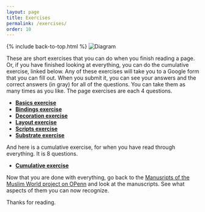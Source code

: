 ```yaml
---
layout: page
title: Exercises
permalink: /exercises/
order: 10
---
```

{% include back-to-top.html %}
![Diagram](/islamicmss/assets/diagram.jpg)

These are short exercises that you can do when you finish reading a page. Or, if you have finished looking at everything, you can do the cumulative exercise, linked below. Any of these exercises will take you to a Google form that you can fill out. When you submit it, you can see your answers and the correct answers (in gray) for all of the questions. You can take them as many times as you like. The page exercises are each 4 questions.

- [**Basics exercise**](https://forms.gle/M66q8gTwXBcuRMtS9)
- [**Bindings exercise**](https://forms.gle/8XTHLcYocPG7yhN17)
- [**Decoration exercise**](https://forms.gle/1PggtuVpLKD6WkGZ9)
- [**Layout exercise**](https://forms.gle/5b23curSPZX7xUuG8)
- [**Scripts exercise**](https://forms.gle/mkfQZnUtukct1gtf9)
- [**Substrate exercise**](https://forms.gle/EFyS51SgMQTCQM9n8)

And here is a cumulative exercise, for when you have read through everything. It is 8 questions.

- [**Cumulative exercise**](https://forms.gle/r14oKspKtkJKzWUc9)

Now that you are done with everything, go back to the [Manusripts of the Muslim World project on OPenn](http://openn.library.upenn.edu/html/muslimworld_contents.html) and look at the manuscripts. See what aspects of them you can now recognize.

Thanks for reading.
